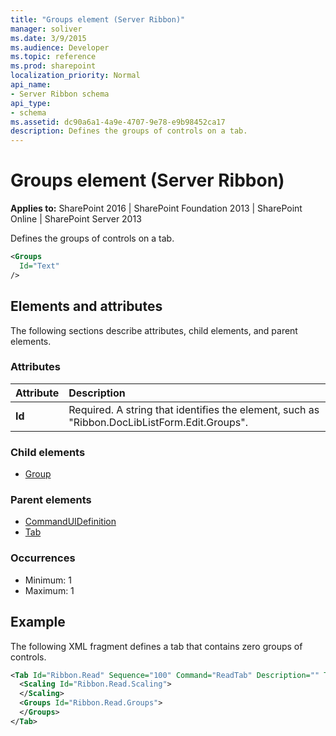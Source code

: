 ```yaml
---
title: "Groups element (Server Ribbon)"
manager: soliver
ms.date: 3/9/2015
ms.audience: Developer
ms.topic: reference
ms.prod: sharepoint
localization_priority: Normal
api_name:
- Server Ribbon schema
api_type:
- schema
ms.assetid: dc90a6a1-4a9e-4707-9e78-e9b98452ca17
description: Defines the groups of controls on a tab.
---
```


# Groups element (Server Ribbon)

**Applies to:** SharePoint 2016 | SharePoint Foundation 2013 | SharePoint Online | SharePoint Server 2013
  
Defines the groups of controls on a tab.
  
```XML
<Groups
  Id="Text"
/>
```

## Elements and attributes

The following sections describe attributes, child elements, and parent elements.

### Attributes

|**Attribute**|**Description**|
|:-----|:-----|
|**Id** <br/> |Required. A string that identifies the element, such as "Ribbon.DocLibListForm.Edit.Groups".  <br/> |
   
### Child elements

- [Group](group-element-ribbon.md)
   
### Parent elements

- [CommandUIDefinition](commanduidefinition-element.md) 
- [Tab](tab-element.md) 
   
### Occurrences

- Minimum: 1
- Maximum: 1  
   
## Example

The following XML fragment defines a tab that contains zero groups of controls.
  
```XML
<Tab Id="Ribbon.Read" Sequence="100" Command="ReadTab" Description="" Title="$Resources:core,TabRead;" CssClass="ms-browseTab">
  <Scaling Id="Ribbon.Read.Scaling">
  </Scaling>
  <Groups Id="Ribbon.Read.Groups">
  </Groups>
</Tab>
```


